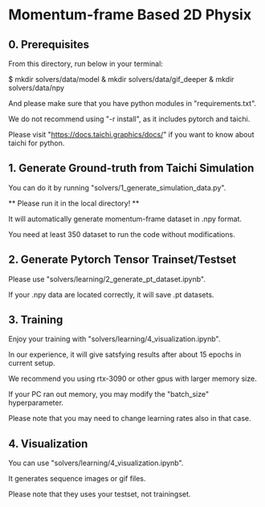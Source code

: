 # Momentum-frame Based 2D Physix


## 0. Prerequisites

From this directory, run below in your terminal:

$ mkdir solvers/data/model & mkdir solvers/data/gif_deeper & mkdir solvers/data/npy

And please make sure that you have python modules in "requirements.txt".

We do not recommend using "-r install", as it includes pytorch and taichi.

Please visit "https://docs.taichi.graphics/docs/" if you want to know about taichi for python.


## 1. Generate Ground-truth from Taichi Simulation

You can do it by running "solvers/1_generate_simulation_data.py".

** Please run it in the local directory! **

It will automatically generate momentum-frame dataset in .npy format.

You need at least 350 dataset to run the code without modifications.


## 2. Generate Pytorch Tensor Trainset/Testset

Please use "solvers/learning/2_generate_pt_dataset.ipynb".

If your .npy data are located correctly, it will save .pt datasets.


## 3. Training

Enjoy your training with "solvers/learning/4_visualization.ipynb".

In our experience, it will give satsfying results after about 15 epochs in current setup.

We recommend you using rtx-3090 or other gpus with larger memory size.

If your PC ran out memory, you may modify the "batch_size" hyperparameter.

Please note that you may need to change learning rates also in that case.


## 4. Visualization

You can use "solvers/learning/4_visualization.ipynb".

It generates sequence images or gif files.

Please note that they uses your testset, not trainingset.